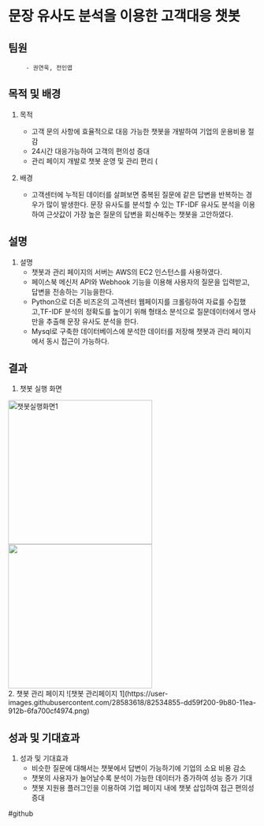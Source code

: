# 문장 유사도 분석을 이용한 고객대응 챗봇
## 팀원
         - 권연욱, 전인엽
 
## 목적 및 배경
1. 목적
	 - 고객 문의 사항에 효율적으로 대응 가능한 챗봇을 개발하여 기업의 운용비용 절감
	 - 24시간 대응가능하여 고객의 편의성 증대
	 - 관리 페이지 개발로 챗봇 운영 및 관리 편리 (

2. 배경
	- 고객센터에 누적된 데이터를 살펴보면 중복된 질문에 같은 답변을 반복하는 경우가 많이 발생한다. 문장 유사도를 분석할 수 있는 TF-IDF 유사도 분석을 이용하여 근삿값이 가장 높은 질문의 답변을 회신해주는 챗봇을 고안하였다.

## 설명
1. 설명
	- 챗봇과 관리 페이지의 서버는 AWS의 EC2 인스턴스를 사용하였다.
	- 페이스북 메신저 API와 Webhook 기능을 이용해 사용자의 질문을 입력받고, 답변을 전송하는 기능을한다.
	- Python으로 더존 비즈온의 고객센터 웹페이지를 크롤링하여 자료를 수집했고,TF-IDF 분석의 정확도를 높이기 위해 형태소 분석으로 질문데이터에서 명사만을 추출해 문장 유사도 분석을 한다.
	- Mysql로 구축한 데이터베이스에 분석한 데이터를 저장해 챗봇과 관리 페이지에서 동시 접근이 가능하다.

## 결과
1. 챗봇 실행 화면
<div>
<img width="292" alt="챗봇실행화면1" src="https://user-images.githubusercontent.com/28583618/82534144-9c151280-9b7f-11ea-8637-b843797e9f16.png">
<img width="292” alt="챗봇실행화면2" src="https://user-images.githubusercontent.com/28583618/82534212-bb13a480-9b7f-11ea-9082-93f8c3704be9.png">
</div>
2. 챗봇 관리 페이지
![챗봇 관리페이지 1](https://user-images.githubusercontent.com/28583618/82534855-dd59f200-9b80-11ea-912b-6fa700cf4974.png)

## 성과 및 기대효과
1. 성과 및 기대효과
	- 비슷한 질문에 대해서는 챗봇에서 답변이 가능하기에 기업의 소요 비용 감소
 	- 챗봇의 사용자가 늘어날수록 분석이 가능한 데이터가 증가하여 성능 증가 기대
 	- 챗봇 지원용 플러그인을 이용하여 기업 페이지 내에 챗봇 삽입하여 접근 편의성 증대



#github
